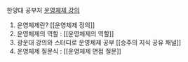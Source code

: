 ---
---


한양대 공부처  [운영체제 강의](http://www.kocw.net/home/search/kemView.do?kemId=1046323)


1. 운영체제란? [[운영체제 정의]]
2. 운영체제의 역할 : [[운영체제의 역할]]
3. 광운대 강의와 스터디로 운영체제 공부 [[승주의 지식 공유 채널]]
4. 운영체제 질문식 : [[운영체제 면접 질문]]
